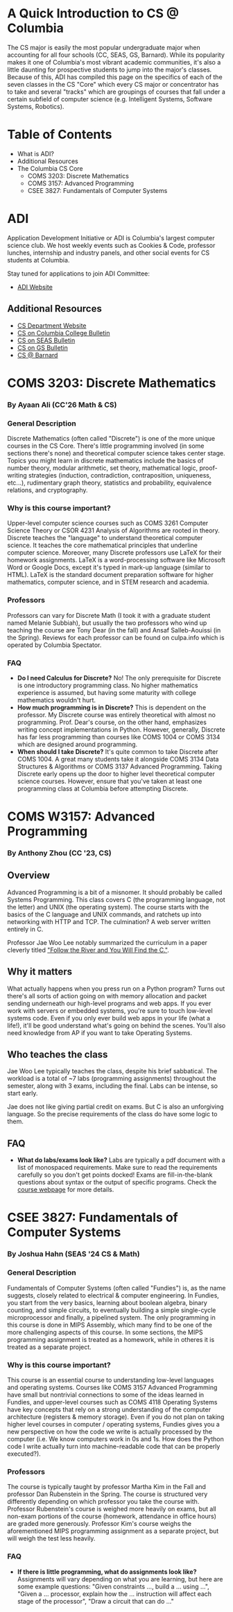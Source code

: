# A Quick Introduction to CS @ Columbia

The CS major is easily the most popular undergraduate major when accounting for all four schools (CC, SEAS, GS, Barnard). While its popularity makes it one of Columbia's most vibrant academic communities, it's also a little daunting for prospective students to jump into the major's classes. Because of this, ADI has compiled this page on the specifics of each of the seven classes in the CS "Core" which every CS major or concentrator has to take and several "tracks" which are groupings of courses that fall under a certain subfield of computer science (e.g. Intelligent Systems, Software Systems, Robotics). 

# Table of Contents
- What is ADI?
- Additional Resources
- The Columbia CS Core
  - COMS 3203: Discrete Mathematics
  - COMS 3157: Advanced Programming
  - CSEE 3827: Fundamentals of Computer Systems

# ADI 

Application Development Initiative or ADI is Columbia's largest computer science club. We host weekly events such as Cookies & Code, professor lunches, internship and industry panels, and other social events for CS students at Columbia. 

Stay tuned for applications to join ADI Committee: 
- [ADI Website](adicu.com)

## Additional Resources 

- [CS Department Website](https://www.cs.columbia.edu/)
- [CS on Columbia College Bulletin](https://bulletin.columbia.edu/columbia-college/departments-instruction/computer-science/)
- [CS on SEAS Bulletin](https://bulletin.engineering.columbia.edu/computer-science)
- [CS on GS Bulletin](https://bulletin.columbia.edu/general-studies/majors-concentrations/computer-science/)
- [CS @ Barnard](https://cs.barnard.edu/)

# COMS 3203: Discrete Mathematics
### By Ayaan Ali (CC'26 Math & CS) 

### General Description
Discrete Mathematics (often called "Discrete") is one of the more unique courses in the CS Core. There's little programming involved (in some sections there's none) and theoretical computer science takes center stage. Topics you might learn in discrete mathematics include the basics of number theory, modular arithmetic, set theory, mathematical logic, proof-writing strategies (induction, contradiction, contraposition, uniqueness, etc...), rudimentary graph theory, statistics and probability, equivalence relations, and cryptography. 

### Why is this course important? 
Upper-level computer science courses such as COMS 3261 Computer Science Theory or CSOR 4231 Analysis of Algorithms are rooted in theory. Discrete teaches the "language" to understand theoretical computer science. It teaches the core mathematical principles that underline computer science. Moreover, many Discrete professors use LaTeX for their homework assignments. LaTeX is a word-processing software like Microsoft Word or Google Docs, except it's typed in mark-up language (similar to HTML). LaTeX is the standard document preparation software for higher mathematics, computer science, and in STEM research and academia. 

### Professors 
Professors can vary for Discrete Math (I took it with a graduate student named Melanie Subbiah), but usually the two professors who wind up teaching the course are Tony Dear (in the fall) and Ansaf Salleb-Aouissi (in the Spring). Reviews for each professor can be found on culpa.info which is operated by Columbia Spectator. 

### FAQ
- **Do I need Calculus for Discrete?**
  No! The only prerequisite for Discrete is one introductory programming class. No higher mathematics experience is assumed, but having some maturity with college mathematics wouldn't hurt.  
- **How much programming is in Discrete?**
  This is dependent on the professor. My Discrete course was entirely theoretical with almost no programming. Prof. Dear's course, on the other hand, emphasizes writing concept implementations in Python. However, generally, Discrete has far less programming than courses like COMS 1004 or COMS 3134 which are designed around programming.
- **When should I take Discrete?**
  It's quite common to take Discrete after COMS 1004. A great many students take it alongside COMS 3134 Data Structures & Algorithms or COMS 3137 Advanced Programming. Taking Discrete early opens up the door to higher level theoretical computer science courses. However, ensure that you've taken at least one programming class at Columbia before attempting Discrete. 


# COMS W3157: Advanced Programming

### By Anthony Zhou (CC '23, CS)

## Overview

Advanced Programming is a bit of a misnomer. It should probably be called Systems Programming. This class covers C (the programming language, not the letter) and UNIX (the operating system). The course starts with the basics of the C language and UNIX commands, and ratchets up into networking with HTTP and TCP. The culmination? A web server written entirely in C. 

Professor Jae Woo Lee notably summarized the curriculum in a paper cleverly titled ["Follow the River and You Will Find the C."](http://www.cs.columbia.edu/~jae/papers/3157-paper-v2.2-camera-final.pdf). 

## Why it matters

What actually happens when you press run on a Python program? Turns out there's all sorts of action going on with memory allocation and packet sending underneath our high-level programs and web apps. If you ever work with servers or embedded systems, you're sure to touch low-level systems code. Even if you only ever build web apps in your life (what a life!), it'll be good understand what's going on behind the scenes. You'll also need knowledge from AP if you want to take Operating Systems.

## Who teaches the class

Jae Woo Lee typically teaches the class, despite his brief sabbatical. The workload is a total of ~7 labs (programming assignments) throughout the semester, along with 3 exams, including the final. Labs can be intense, so start early. 

Jae does not like giving partial credit on exams. But C is also an unforgiving language. So the precise requirements of the class do have some logic to them. 

## FAQ

- **What do labs/exams look like?**
  Labs are typically a pdf document with a list of monospaced requirements. Make sure to read the requirements carefully so you don't get points docked! Exams are fill-in-the-blank questions about syntax or the output of specific programs. Check the [course webpage](http://www.cs.columbia.edu/~jae/3157/) for more details. 

# CSEE 3827: Fundamentals of Computer Systems
### By Joshua Hahn (SEAS '24 CS & Math)

### General Description
Fundamentals of Computer Systems (often called  "Fundies") is, as the name suggests, closely related to electrical & computer engineering. In Fundies, you start from the very basics, learning about boolean algebra, binary counting, and simple circuits, to eventually building a simple single-cycle microprocessor and finally, a pipelined system. The only programming in this course is done in MIPS Assembly, which many find to be one of the more challenging aspects of this course. In some
sections, the MIPS programming assignment is treated as a homework, while in otheres it is treated as a separate project. 

### Why is this course important?
This course is an essential course to understanding low-level languages and operating systems. Courses like COMS 3157 Advanced Programming have small but nontrivial connections to some of the ideas learned in Fundies, and upper-level courses such as COMS 4118 Operating Systems have key concepts that rely on a strong understanding of the computer architecture (registers & memory storage). Even if you do not plan on taking higher level courses in computer / operating systems, Fundies gives you a new perspective on how the code we write is actually processed by the computer (i.e. We know computers work in 0s and 1s. How does the Python code I write actually turn into machine-readable code that can be properly executed?).

### Professors
The course is typically taught by professor Martha Kim in the Fall and professor Dan Rubenstein in the Spring. The course is structured very differently depending on which professor you take the course with. Professor Rubenstein's course is weighed more heavily on exams, but all non-exam portions of the course (homework, attendance in office hours) are graded more generously. Professor Kim's course weighs the aforementioned MIPS programming assignment as a separate project, but will weigh the
test less heavily.

### FAQ
- **If there is little programming, what do assignments look like?**
  Assignments will vary depending on what you are learning, but here are some example questions: "Given constraints ..., build a ... using ...", "Given a ... processor, explain how the ... instruction will affect each stage of the processor", "Draw a circuit that can do ..."
